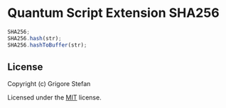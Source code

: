 # Quantum Script Extension SHA256

```javascript
SHA256;
SHA256.hash(str);
SHA256.hashToBuffer(str);
```

## License

Copyright (c) Grigore Stefan

Licensed under the [MIT](LICENSE) license.
